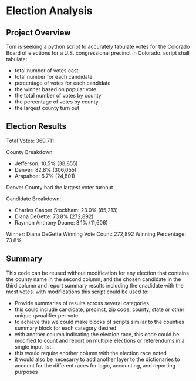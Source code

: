 # Election Analysis

## Project Overview
Tom is seeking a python script to accurately tabulate votes for the Colorado Board of elections for a U.S. congressional precinct in Colorado. 
script shall tabulate:
- total number of votes cast
- total number for each candidate
- percentage of votes for each candidate
- the winner based on popular vote
- the total number of votes by county
- the percentage of votes by county
- the largest county turn out

## Election Results
Total Votes: 369,711

County Breakdown:
 - Jefferson: 10.5% (38,855)
 - Denver: 82.8% (306,055)
 - Arapahoe: 6.7% (24,801)

Denver County had the largest voter turnout

Candidate Breakdown:
 - Charles Casper Stockham: 23.0% (85,213)
 - Diana DeGette: 73.8% (272,892)
 - Raymon Anthony Doane: 3.1% (11,606)

Winner: Diana DeGette
Winning Vote Count: 272,892
Winning Percentage: 73.8%


## Summary
This code can be reused without modification for any election that contains the county name in the second column, and the chosen candidate in the third column and report summary results including the cnadidate with the most votes. 
with modifications this script could be used to:
- Provide summaries of results across several categories 
 - this could include candidate, precinct, zip code, county, state or other unique qwualifier per vote
 - to achieve this we could make blocks of scripts similar to the counties summary block for each category desired
- with another column indicating the election race, this code could be modified to count and report on multiple elections or referendums in a single input list
 - this would require another column with the election race noted
 - it would also be necesarry to add another layer to the dictionaries to account for the different races for logic, accounting, and reporting purposes